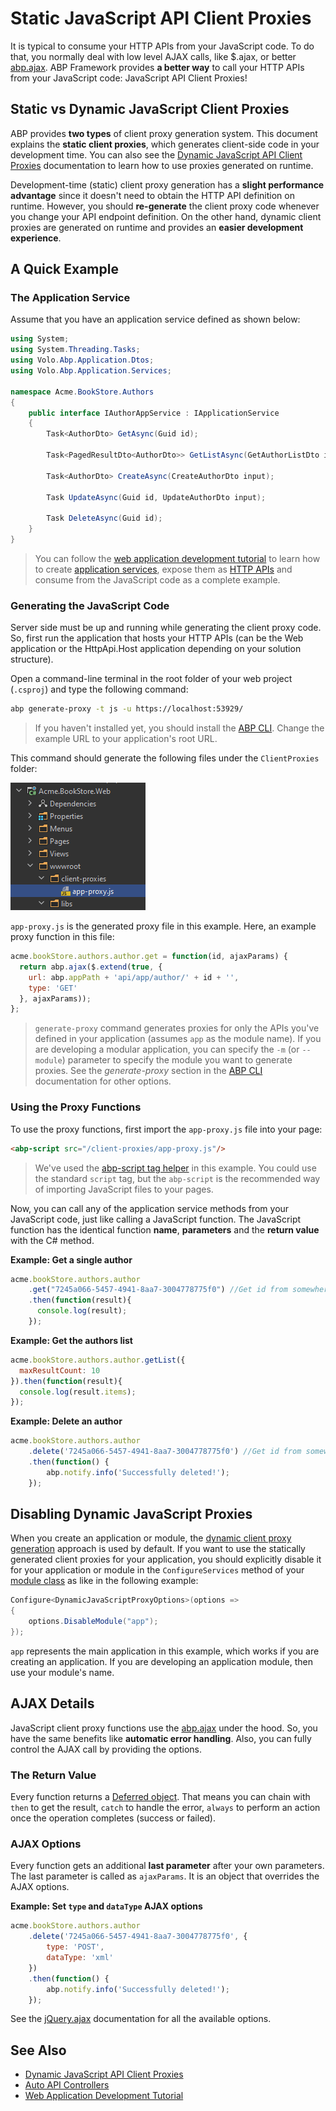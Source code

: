 # Static JavaScript API Client Proxies

It is typical to consume your HTTP APIs from your JavaScript code. To do that, you normally deal with low level AJAX calls, like $.ajax, or better [abp.ajax](JavaScript-API/Ajax.md). ABP Framework provides **a better way** to call your HTTP APIs from your JavaScript code: JavaScript API Client Proxies!

## Static vs Dynamic JavaScript Client Proxies

ABP provides **two types** of client proxy generation system. This document explains the **static client proxies**, which generates client-side code in your development time. You can also see the [Dynamic JavaScript API Client Proxies](Dynamic-JavaScript-Proxies.md) documentation to learn how to use proxies generated on runtime.

Development-time (static) client proxy generation has a **slight performance advantage** since it doesn't need to obtain the HTTP API definition on runtime. However, you should **re-generate** the client proxy code whenever you change your API endpoint definition. On the other hand, dynamic client proxies are generated on runtime and provides an **easier development experience**.

## A Quick Example

### The Application Service

Assume that you have an application service defined as shown below:

````csharp
using System;
using System.Threading.Tasks;
using Volo.Abp.Application.Dtos;
using Volo.Abp.Application.Services;

namespace Acme.BookStore.Authors
{
    public interface IAuthorAppService : IApplicationService
    {
        Task<AuthorDto> GetAsync(Guid id);

        Task<PagedResultDto<AuthorDto>> GetListAsync(GetAuthorListDto input);

        Task<AuthorDto> CreateAsync(CreateAuthorDto input);

        Task UpdateAsync(Guid id, UpdateAuthorDto input);

        Task DeleteAsync(Guid id);
    }
}
````

> You can follow the [web application development tutorial](../../Tutorials/Part-1.md) to learn how to create [application services](../../Application-Services.md), expose them as [HTTP APIs](../../API/Auto-API-Controllers.md) and consume from the JavaScript code as a complete example.

### Generating the JavaScript Code

Server side must be up and running while generating the client proxy code. So, first run the application that hosts your HTTP APIs (can be the Web application or the HttpApi.Host application depending on your solution structure).

Open a command-line terminal in the root folder of your web project (`.csproj`) and type the following command:

````bash
abp generate-proxy -t js -u https://localhost:53929/
````

> If you haven't installed yet, you should install the [ABP CLI](../CLI.md). Change the example URL to your application's root URL.

This command should generate the following files under the `ClientProxies` folder:

![static-js-proxy-example](../../images/static-js-proxy-example.png)

`app-proxy.js` is the generated proxy file in this example. Here, an example proxy function in this file:

````js
acme.bookStore.authors.author.get = function(id, ajaxParams) {
  return abp.ajax($.extend(true, {
    url: abp.appPath + 'api/app/author/' + id + '',
    type: 'GET'
  }, ajaxParams));
};
````

> `generate-proxy` command generates proxies for only the APIs you've defined in your application (assumes `app` as the module name). If you are developing a modular application, you can specify the `-m` (or `--module`) parameter to specify the module you want to generate proxies. See the *generate-proxy* section in the [ABP CLI](../CLI.md) documentation for other options.

### Using the Proxy Functions

To use the proxy functions, first import the `app-proxy.js` file into your page:

````html
<abp-script src="/client-proxies/app-proxy.js"/>
````

> We've used the [abp-script tag helper](Bundling-Minification.md) in this example. You could use the standard `script` tag, but the `abp-script` is the recommended way of importing JavaScript files to your pages. 

Now, you can call any of the application service methods from your JavaScript code, just like calling a JavaScript function. The JavaScript function has the identical function **name**, **parameters** and the **return value** with the C# method.

**Example: Get a single author**

````js
acme.bookStore.authors.author
    .get("7245a066-5457-4941-8aa7-3004778775f0") //Get id from somewhere!
    .then(function(result){
      console.log(result);
    });
````

**Example: Get the authors list**

````js
acme.bookStore.authors.author.getList({
  maxResultCount: 10
}).then(function(result){
  console.log(result.items);
});
````

**Example: Delete an author**

```js
acme.bookStore.authors.author
    .delete('7245a066-5457-4941-8aa7-3004778775f0') //Get id from somewhere!
    .then(function() {
        abp.notify.info('Successfully deleted!');
    });
```

## Disabling Dynamic JavaScript Proxies

When you create an application or module, the [dynamic client proxy generation](Dynamic-JavaScript-Proxies.md) approach is used by default. If you want to use the statically generated client proxies for your application, you should explicitly disable it for your application or module in the `ConfigureServices` method of your [module class](../../Module-Development-Basics.md) as like in the following example:

````csharp
Configure<DynamicJavaScriptProxyOptions>(options =>
{
    options.DisableModule("app");
});
````

`app` represents the main application in this example, which works if you are creating an application. If you are developing an application module, then use your module's name.

## AJAX Details

JavaScript client proxy functions use the [abp.ajax](JavaScript-API/Ajax.md) under the hood. So, you have the same benefits like **automatic error handling**. Also, you can fully control the AJAX call by providing the options.

### The Return Value

Every function returns a [Deferred object](https://api.jquery.com/category/deferred-object/). That means you can chain with `then` to get the result, `catch` to handle the error, `always` to perform an action once the operation completes (success or failed).

### AJAX Options

Every function gets an additional **last parameter** after your own parameters. The last parameter is called as `ajaxParams`. It is an object that overrides the AJAX options.

**Example: Set `type` and `dataType` AJAX options**

````js
acme.bookStore.authors.author
    .delete('7245a066-5457-4941-8aa7-3004778775f0', {
        type: 'POST',
        dataType: 'xml'
    })
    .then(function() {
        abp.notify.info('Successfully deleted!');
    });
````

See the [jQuery.ajax](https://api.jquery.com/jQuery.ajax/) documentation for all the available options.

## See Also

* [Dynamic JavaScript API Client Proxies](Dynamic-JavaScript-Proxies.md)
* [Auto API Controllers](../../API/Auto-API-Controllers.md)
* [Web Application Development Tutorial](../../Tutorials/Part-1.md)